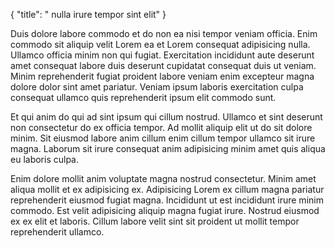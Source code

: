 {
  "title": " nulla irure tempor sint elit"
}

Duis dolore labore commodo et do non ea nisi tempor veniam officia. Enim commodo sit aliquip velit Lorem ea et Lorem consequat adipisicing nulla. Ullamco officia minim non qui fugiat. Exercitation incididunt aute deserunt amet consequat labore duis deserunt cupidatat consequat duis ut veniam. Minim reprehenderit fugiat proident labore veniam enim excepteur magna dolore dolor sint amet pariatur. Veniam ipsum laboris exercitation culpa consequat ullamco quis reprehenderit ipsum elit commodo sunt.

Et qui anim do qui ad sint ipsum qui cillum nostrud. Ullamco et sint deserunt non consectetur do ex officia tempor. Ad mollit aliquip elit ut do sit dolore minim. Sit eiusmod labore anim cillum enim cillum tempor ullamco sit irure magna. Laborum sit irure consequat anim adipisicing minim amet quis aliqua eu laboris culpa.

Enim dolore mollit anim voluptate magna nostrud consectetur. Minim amet aliqua mollit et ex adipisicing ex. Adipisicing Lorem ex cillum magna pariatur reprehenderit eiusmod fugiat magna. Incididunt ut est incididunt irure minim commodo. Est velit adipisicing aliquip magna fugiat irure. Nostrud eiusmod ex ex elit et laboris. Cillum labore velit sint sit proident ut mollit tempor reprehenderit ullamco.